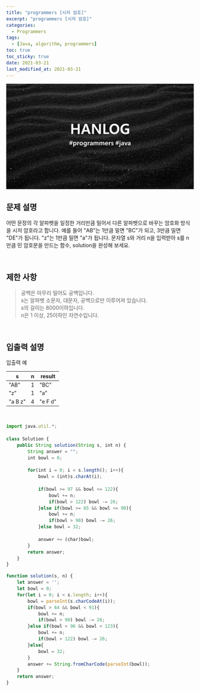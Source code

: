 ```yaml
---
title: "programmers [시저 암호]"
excerpt: "programmers [시저 암호]"
categories:
  - Programmers
tags:
  - [Java, algorithm, programmers]
toc: true
toc_sticky: true
date: 2021-03-21
last_modified_at: 2021-03-21
---
```


![HAN.jpg](/assets/images/programmers.png)

## 문제 설명

어떤 문장의 각 알파벳을 일정한 거리만큼 밀어서 다른 알파벳으로 바꾸는 암호화 방식을 시저 암호라고 합니다. 예를 들어 "AB"는 1만큼 밀면 "BC"가 되고, 3만큼 밀면 "DE"가 됩니다. "z"는 1만큼 밀면 "a"가 됩니다. 문자열 s와 거리 n을 입력받아 s를 n만큼 민 암호문을 만드는 함수, solution을 완성해 보세요.

<br>

## 제한 사항

> 공백은 아무리 밀어도 공백입니다.<br>
s는 알파벳 소문자, 대문자, 공백으로만 이루어져 있습니다.<br>
s의 길이는 8000이하입니다.<br>
n은 1 이상, 25이하인 자연수입니다.

<br>

## 입출력 설명

입출력 예

|s|n|result|
|------|---|---|
|"AB"|1|"BC"|
|"z"|1|"a"|
|"a B z"|4|"e F d"|

<br>

```js
import java.util.*;

class Solution {
    public String solution(String s, int n) {
        String answer = "";
        int bowl = 0;
        
        for(int i = 0; i < s.length(); i++){
            bowl = (int)s.charAt(i);
            
            if(bowl >= 97 && bowl <= 122){
                bowl += n;
                if(bowl > 122) bowl -= 26;
            }else if(bowl >= 65 && bowl <= 90){
                bowl += n;
                if(bowl > 90) bowl -= 26;
            }else bowl = 32;
            
            answer += (char)bowl;
        }
        return answer;
    }
}
```

```js
function solution(s, n) {
    let answer = '';
    let bowl = 0;
    for(let i = 0; i < s.length; i++){
        bowl = parseInt(s.charCodeAt(i));
        if(bowl > 64 && bowl < 91){
            bowl += n;
            if(bowl > 90) bowl -= 26;
        }else if(bowl > 96 && bowl < 123){
            bowl += n;
            if(bowl > 122) bowl -= 26;
        }else{
            bowl = 32;
        }
        answer += String.fromCharCode(parseInt(bowl));
    }
    return answer;
}
```

